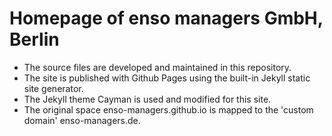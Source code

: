 # Homepage of enso managers GmbH, Berlin

- The source files are developed and maintained in this repository.
- The site is published with Github Pages using the built-in Jekyll static site generator.
- The Jekyll theme Cayman is used and modified for this site.
- The original space enso-managers.github.io is mapped to the 'custom domain' enso-managers.de.